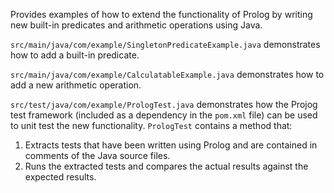 Provides examples of how to extend the functionality of Prolog by writing new built-in predicates and arithmetic operations using Java.

`src/main/java/com/example/SingletonPredicateExample.java` demonstrates how to add a built-in predicate.

`src/main/java/com/example/CalculatableExample.java` demonstrates how to add a new arithmetic operation.

`src/test/java/com/example/PrologTest.java` demonstrates how the Projog test framework (included as a dependency in the `pom.xml` file) can be used to unit test the new functionality. `PrologTest` contains a method that:

1. Extracts tests that have been written using Prolog and are contained in comments of the Java source files.
2. Runs the extracted tests and compares the actual results against the expected results.
